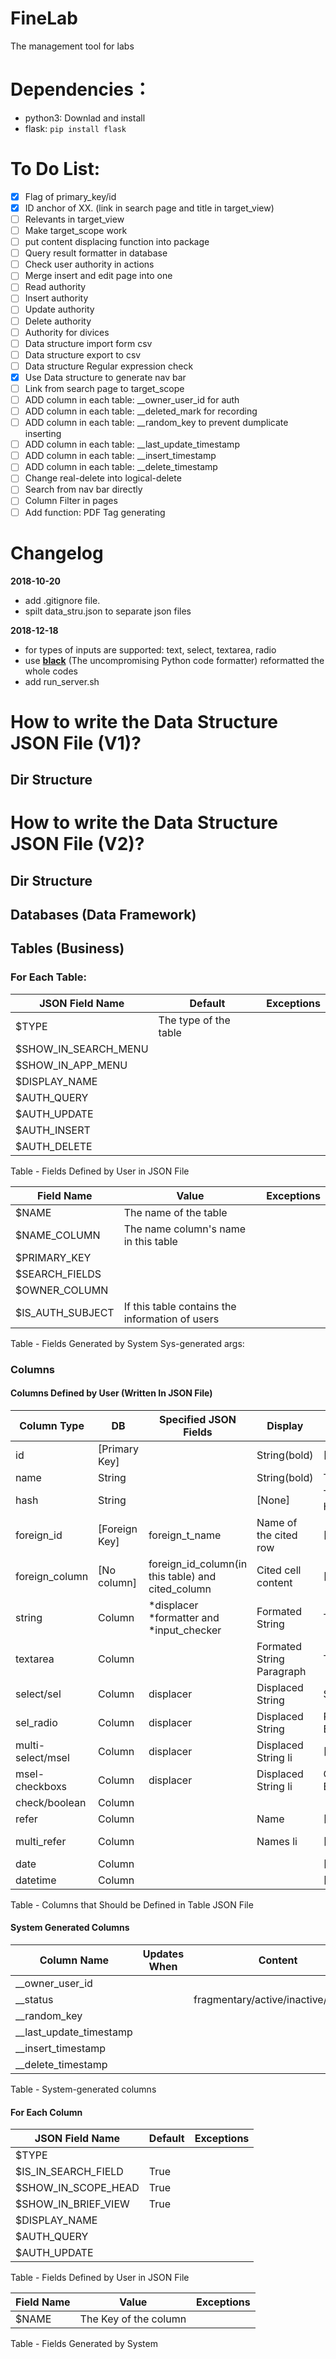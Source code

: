 # FineLab
The management tool for labs


# Dependencies： 
* python3: Downlad and install
* flask: `pip install flask`



# To Do List:
- [x] Flag of primary_key/id
- [x] ID anchor of XX. (link in search page and title in target_view)
- [ ] Relevants in target_view
- [ ] Make target_scope work
- [ ] put content displacing function into package
- [ ] Query result formatter in database
- [ ] Check user authority in actions
- [ ] Merge insert and edit page into one
- [ ] Read authority
- [ ] Insert authority
- [ ] Update authority
- [ ] Delete authority
- [ ] Authority for divices
- [ ] Data structure import form csv
- [ ] Data structure export to csv
- [ ] Data structure Regular expression check
- [x] Use Data structure to generate nav bar
- [ ] Link from search page to target_scope 
- [ ] ADD column in each table: __owner_user_id              for auth
- [ ] ADD column in each table: __deleted_mark               for recording
- [ ] ADD column in each table: __random_key                 to prevent dumplicate inserting 
- [ ] ADD column in each table: __last_update_timestamp      
- [ ] ADD column in each table: __insert_timestamp 
- [ ] ADD column in each table: __delete_timestamp
- [ ] Change real-delete into logical-delete
- [ ] Search from nav bar directly
- [ ] Column Filter in pages
- [ ] Add function: PDF Tag generating

# Changelog
**2018-10-20**
- add .gitignore file.
- spilt data_stru.json to separate json files

**2018-12-18**
- for types of inputs are supported: text, select, textarea, radio
- use [**black**](https://github.com/ambv/black) (The uncompromising Python code formatter) reformatted the whole codes
- add run_server.sh
# How to write the Data Structure JSON File (V1)?
## Dir Structure

# How to write the Data Structure JSON File (V2)?
## Dir Structure

## Databases (Data Framework)

## Tables (Business)
### For Each Table:
| JSON Field Name      | Default               | Exceptions |
| -------------------- | --------------------- | ---------- |
| $TYPE                | The type of the table |            |
| $SHOW_IN_SEARCH_MENU |                       |            |
| $SHOW_IN_APP_MENU    |                       |            |
| $DISPLAY_NAME        |                       |            |
| $AUTH_QUERY          |                       |            |
| $AUTH_UPDATE         |                       |            |
| $AUTH_INSERT         |                       |            |
| $AUTH_DELETE         |                       |            |

Table - Fields Defined by User in JSON File

| Field Name       | Value                                           | Exceptions |
| ---------------- | ----------------------------------------------- | ---------- |
| $NAME            | The name of the table                           |            |
| $NAME_COLUMN     | The name column's name in this table            |            |
| $PRIMARY_KEY     |                                                 |            |
| $SEARCH_FIELDS   |                                                 |            |
| $OWNER_COLUMN    |                                                 |            |
| $IS_AUTH_SUBJECT | If this table contains the information of users |            |

Table - Fields Generated by System
Sys-generated args:
### Columns
#### Columns Defined by User (Written In JSON File)
| Column Type       | DB            | Specified JSON Fields                             | Display                   | Input                | Content           |
| ----------------- | ------------- | ------------------------------------------------- | ------------------------- | -------------------- | ----------------- |
| id                | [Primary Key] |                                                   | String(bold)              | [None]               | id                |
| name              | String        |                                                   | String(bold)              | Text                 |                   |
| hash              | String        |                                                   | [None]                    | Text(Before Hashing) | Hashed Value      |
| foreign_id        | [Foreign Key] | foreign_t_name                                    | Name of the cited row     | [JS]                 | id                |
| foreign_column    | [No column]   | foreign_id_column(in this table) and cited_column | Cited cell content        | [None]               | [None]            |
| string            | Column        | *displacer *formatter and *input_checker          | Formated String           | Text                 |                   |
| textarea          | Column        |                                                   | Formated String Paragraph | Text Area            |                   |
| select/sel        | Column        | displacer                                         | Displaced String          | Select               | value             |
| sel_radio         | Column        | displacer                                         | Displaced String          | Radio Buttons        | value             |
| multi-select/msel | Column        | displacer                                         | Displaced String li       | [JS]                 | [comma seperated] |
| msel-checkboxs    | Column        | displacer                                         | Displaced String li       | Check Boxes          | [comma seperated] |
| check/boolean     | Column        |                                                   |                           |                      |                   |
| refer             | Column        |                                                   | Name                      | [JS]                 | column@table#id   |
| multi_refer       | Column        |                                                   | Names li                  | [JS]                 | [comma seperated] |
| date              | Column        |                                                   |                           | [JS]                 |                   |
| datetime          | Column        |                                                   |                           | [JS]                 |                   |

Table - Columns that Should be Defined in Table JSON File




#### System Generated Columns
| Column Name             | Updates When | Content                             |
| ----------------------- | ------------ | ----------------------------------- |
| __owner_user_id         |              |                                     |
| __status                |              | fragmentary/active/inactive/deleted |
| __random_key            |              |                                     |
| __last_update_timestamp |              |                                     |
| __insert_timestamp      |              |                                     |
| __delete_timestamp      |              |                                     |

Table - System-generated columns

#### For Each Column
| JSON Field Name     | Default | Exceptions |
| ------------------- | ------- | ---------- |
| $TYPE               |         |            |
| $IS_IN_SEARCH_FIELD | True    |            |
| $SHOW_IN_SCOPE_HEAD | True    |            |
| $SHOW_IN_BRIEF_VIEW | True    |            |
| $DISPLAY_NAME       |         |            |
| $AUTH_QUERY         |         |            |
| $AUTH_UPDATE        |         |            |

Table - Fields Defined by User in JSON File

| Field Name | Value                 | Exceptions |
| ---------- | --------------------- | ---------- |
| $NAME      | The Key of the column |            |

Table - Fields Generated by System
